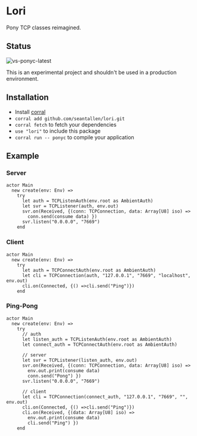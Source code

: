 # Lori

Pony TCP classes reimagined.

## Status

![vs-ponyc-latest](https://github.com/seantallen/lori/workflows/vs-ponyc-latest/badge.svg)

This is an experimental project and shouldn't be used in a production environment.

## Installation

* Install [corral](https://github.com/ponylang/corral)
* `corral add github.com/seantallen/lori.git`
* `corral fetch` to fetch your dependencies
* `use "lori"` to include this package
* `corral run -- ponyc` to compile your application

## Example

### Server
```pony
actor Main
  new create(env: Env) =>
    try
      let auth = TCPListenAuth(env.root as AmbientAuth)
      let svr = TCPListener(auth, env.out)
      svr.on(Received, {(conn: TCPConnection, data: Array[U8] iso) =>
        conn.send(consume data) })
      svr.listen("0.0.0.0", "7669")
    end
```

### Client
```pony
actor Main
  new create(env: Env) =>
    try
      let auth = TCPConnectAuth(env.root as AmbientAuth)
      let cli = TCPConnection(auth, "127.0.0.1", "7669", "localhost", env.out)
      cli.on(Connected, {() =>cli.send("Ping")})
    end
```

### Ping-Pong
```pony
actor Main
  new create(env: Env) =>
    try
      // auth
      let listen_auth = TCPListenAuth(env.root as AmbientAuth)
      let connect_auth = TCPConnectAuth(env.root as AmbientAuth)

      // server
      let svr = TCPListener(listen_auth, env.out)
      svr.on(Received, {(conn: TCPConnection, data: Array[U8] iso) =>
        env.out.print(consume data)
        conn.send("Pong") })
      svr.listen("0.0.0.0", "7669")

      // client
      let cli = TCPConnection(connect_auth, "127.0.0.1", "7669", "", env.out)
      cli.on(Connected, {() =>cli.send("Ping")})
      cli.on(Received, {(data: Array[U8] iso) =>
        env.out.print(consume data)
        cli.send("Ping") })
    end
```

